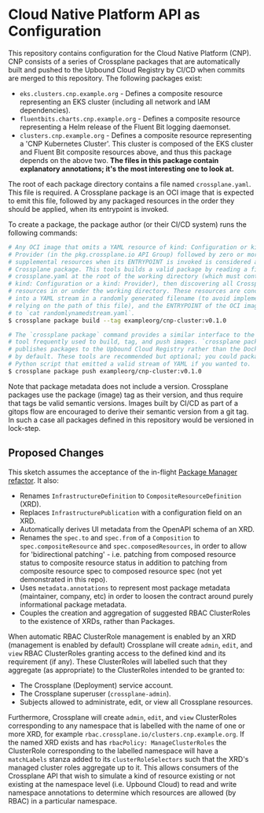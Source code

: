 # Cloud Native Platform API as Configuration

This repository contains configuration for the Cloud Native Platform (CNP). CNP
consists of a series of Crossplane packages that are automatically built and
pushed to the Upbound Cloud Registry by CI/CD when commits are merged to this
repository. The following packages exist:

* `eks.clusters.cnp.example.org` - Defines a composite resource representing an
  EKS cluster (including all network and IAM dependencies).
* `fluentbits.charts.cnp.example.org` - Defines a composite resource
  representing a Helm release of the Fluent Bit logging daemonset.
* `clusters.cnp.example.org` - Defines a composite resource representing a 'CNP
  Kubernetes Cluster'. This cluster is composed of the EKS cluster and Fluent
  Bit composite resources above, and thus this package depends on the above two.
  **The files in this package contain explanatory annotations; it's the most
  interesting one to look at.**

The root of each package directory contains a file named `crossplane.yaml`. This
file is required. A Crossplane package is an OCI image that is expected to emit
this file, followed by any packaged resources in the order they should be
applied, when its entrypoint is invoked.

To create a package, the package author (or their CI/CD system) runs the
following commands:

```bash
# Any OCI image that omits a YAML resource of kind: Configuration or kind:
# Provider (in the pkg.crossplane.io API Group) followed by zero or more
# supplemental resources when its ENTRYPOINT is invoked is considered a valid
# Crossplane package. This tools builds a valid package by reading a file named
# crossplane.yaml at the root of the working directory (which must contain a
# kind: Configuration or a kind: Provider), then discovering all Crossplane
# resources in or under the working directory. These resources are concatenated
# into a YAML stream in a randomly generated filename (to avoid implementations
# relying on the path of this file), and the ENTRYPOINT of the OCI image is set
# to `cat randomlynamedstream.yaml`.
$ crossplane package build --tag exampleorg/cnp-cluster:v0.1.0

# The `crossplane package` command provides a similar interface to the `docker`
# tool frequently used to build, tag, and push images. `crossplane package`
# publishes packages to the Upbound Cloud Registry rather than the Docker Hub
# by default. These tools are recommended but optional; you could package a
# Python script that emitted a valid stream of YAML if you wanted to.
$ crossplane package push exampleorg/cnp-cluster:v0.1.0
```

Note that package metadata does not include a version. Crossplane packages use
the package (image) tag as their version, and thus require that tags be valid
semantic versions. Images built by CI/CD as part of a gitops flow are encouraged
to derive their semantic version from a git tag. In such a case all packages
defined in this repository would be versioned in lock-step.

## Proposed Changes

This sketch assumes the acceptance of the in-flight [Package Manager refactor].
It also:

* Renames `InfrastructureDefinition` to `CompositeResourceDefinition` (XRD).
* Replaces `InfrastructurePublication` with a configuration field on an XRD.
* Automatically derives UI metadata from the OpenAPI schema of an XRD.
* Renames the `spec.to` and `spec.from` of a `Composition` to
  `spec.compositeResource` and `spec.composedResources`, in order to allow for
  'bidirectional patching' - i.e. patching from composed resource status to
  composite resource status in addition to patching from composite resource spec
  to composed resource spec (not yet demonstrated in this repo).
* Uses `metadata.annotations` to represent most package metadata (maintainer,
  company, etc) in order to loosen the contract around purely informational
  package metadata.
* Couples the creation and aggregation of suggested RBAC ClusterRoles to the
  existence of XRDs, rather than Packages.

When automatic RBAC ClusterRole management is enabled by an XRD (management is
enabled by default) Crossplane will create `admin`, `edit`, and `view` RBAC
ClusterRoles granting access to the defined kind and its requirement (if any).
These ClusterRoles will labelled such that they aggregate (as appropriate) to
the ClusterRoles intended to be granted to:

* The Crossplane (Deployment) service account.
* The Crossplane superuser (`crossplane-admin`).
* Subjects allowed to administrate, edit, or view all Crossplane resources.

Furthermore, Crossplane will create `admin`, `edit`, and `view` ClusterRoles
corresponding to any namespace that is labelled with the name of one or more
XRD, for example `rbac.crossplane.io/clusters.cnp.example.org`. If the named XRD
exists and has `rbacPolicy: ManageClusterRoles` the ClusterRole corresponding to
the labelled namespace will have a `matchLabels` stanza added to its
`clusterRoleSelectors` such that the XRD's managed cluster roles aggregate up
to it. This allows consumers of the Crossplane API that wish to simulate a
kind of resource existing or not existing at the namespace level (i.e. Upbound
Cloud) to read and write namespace annotations to determine which resources are
allowed (by RBAC) in a particular namespace.

[Package Manager refactor]: https://github.com/crossplane/crossplane/pull/1616
